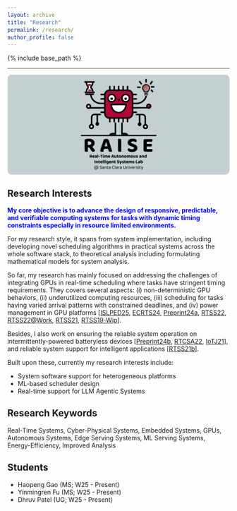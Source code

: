 ```yaml
---
layout: archive
title: "Research"
permalink: /research/
author_profile: false
---
```


{% include base_path %}

---

<img align="center" src="../images/Lab_Logo_rectangle.png" alt="Photo" style="width: 1200px; border-radius: 10px; margin-right: 40px;"/>

## Research Interests
<span style="color:blue; font-weight:bold;">
My core objective is to advance the design of responsive, predictable, and verifiable computing systems for tasks with dynamic timing constraints especially in resource limited environments.
</span>

For my research style, it spans from system implementation, including developing novel scheduling algorithms in practical systems across the whole software stack, to theoretical analysis including formulating mathematical models for system analysis.

So far, my research has mainly focused on addressing the challenges of integrating GPUs in real-time scheduling where tasks have stringent timing requirements. They covers several aspects: (i) non-deterministic GPU behaviors, (ii) underutilized computing resources, (iii) scheduling for tasks having varied arrival patterns with constrained deadlines, and (iv) power management in GPU platforms [[ISLPED25](../files/2025/islped25_eclip_paper.pdf), [ECRTS24](../files/2024/ecrts24_gcaps_paper.pdf), [Preprint24a](https://arxiv.org/abs/2401.16529), [RTSS22](../files/2022/RTSS22_sBEET-mg.pdf), [RTSS22@Work](../files/2022/RTSSWork22_paper.pdf), [RTSS21](../files/2021/RTSS21_sBEET.pdf), [RTSS19-Wip](../files/2019/rtss19wip-gpu)].

Besides, I also work on ensuring the reliable system operation on intermittently-powered batteryless devices [[Preprint24b](https://arxiv.org/abs/2311.07227), [RTCSA22](../files/2022/RTCSA22_AoI.pdf), [IoTJ21](../files/2021/iotj2021-ipd.pdf)], and reliable system support for intelligent applications [[RTSS21b](../files/2021/RTSS21_AegisDNN.pdf)].

Built upon these, currently my research interests include:
* System software support for heterogeneous platforms
* ML-based scheduler design
* Real-time support for LLM Agentic Systems

## Research Keywords
Real-Time Systems, Cyber-Physical Systems, Embedded Systems, GPUs, Autonomous Systems, Edge Serving Systems, ML Serving Systems, Energy-Efficiency, Improved Analysis

## Students
* Haopeng Gao (MS; W25 - Present)
* Yinmingren Fu (MS; W25 - Present)
* Dhruv Patel (UG; W25 - Present)